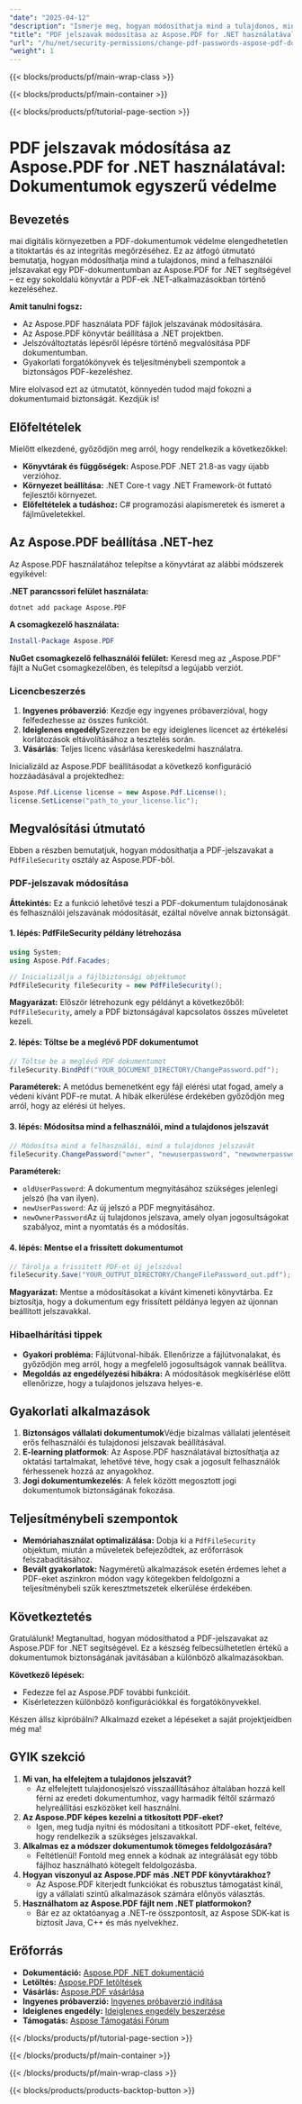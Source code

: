 ```yaml
---
"date": "2025-04-12"
"description": "Ismerje meg, hogyan módosíthatja mind a tulajdonos, mind a felhasználói jelszavakat egy PDF dokumentumban az Aspose.PDF for .NET használatával. Ez az útmutató a biztonságos PDF-kezelés beállítását, megvalósítását és gyakorlati alkalmazásait ismerteti."
"title": "PDF jelszavak módosítása az Aspose.PDF for .NET használatával – Dokumentumok egyszerű védelme"
"url": "/hu/net/security-permissions/change-pdf-passwords-aspose-pdf-dotnet/"
"weight": 1
---
```


{{< blocks/products/pf/main-wrap-class >}}

{{< blocks/products/pf/main-container >}}

{{< blocks/products/pf/tutorial-page-section >}}


# PDF jelszavak módosítása az Aspose.PDF for .NET használatával: Dokumentumok egyszerű védelme

## Bevezetés

mai digitális környezetben a PDF-dokumentumok védelme elengedhetetlen a titoktartás és az integritás megőrzéséhez. Ez az átfogó útmutató bemutatja, hogyan módosíthatja mind a tulajdonos, mind a felhasználói jelszavakat egy PDF-dokumentumban az Aspose.PDF for .NET segítségével – ez egy sokoldalú könyvtár a PDF-ek .NET-alkalmazásokban történő kezeléséhez.

**Amit tanulni fogsz:**
- Az Aspose.PDF használata PDF fájlok jelszavának módosítására.
- Az Aspose.PDF könyvtár beállítása a .NET projektben.
- Jelszóváltoztatás lépésről lépésre történő megvalósítása PDF dokumentumban.
- Gyakorlati forgatókönyvek és teljesítménybeli szempontok a biztonságos PDF-kezeléshez.

Mire elolvasod ezt az útmutatót, könnyedén tudod majd fokozni a dokumentumaid biztonságát. Kezdjük is!

## Előfeltételek

Mielőtt elkezdené, győződjön meg arról, hogy rendelkezik a következőkkel:

- **Könyvtárak és függőségek:** Aspose.PDF .NET 21.8-as vagy újabb verzióhoz.
- **Környezet beállítása:** .NET Core-t vagy .NET Framework-öt futtató fejlesztői környezet.
- **Előfeltételek a tudáshoz:** C# programozási alapismeretek és ismeret a fájlműveletekkel.

## Az Aspose.PDF beállítása .NET-hez

Az Aspose.PDF használatához telepítse a könyvtárat az alábbi módszerek egyikével:

**.NET parancssori felület használata:**
```shell
dotnet add package Aspose.PDF
```

**A csomagkezelő használata:**
```powershell
Install-Package Aspose.PDF
```

**NuGet csomagkezelő felhasználói felület:** 
Keresd meg az „Aspose.PDF” fájlt a NuGet csomagkezelőben, és telepítsd a legújabb verziót.

### Licencbeszerzés

1. **Ingyenes próbaverzió**: Kezdje egy ingyenes próbaverzióval, hogy felfedezhesse az összes funkciót.
2. **Ideiglenes engedély**Szerezzen be egy ideiglenes licencet az értékelési korlátozások eltávolításához a tesztelés során.
3. **Vásárlás**: Teljes licenc vásárlása kereskedelmi használatra.

Inicializáld az Aspose.PDF beállításodat a következő konfiguráció hozzáadásával a projektedhez:

```csharp
Aspose.Pdf.License license = new Aspose.Pdf.License();
license.SetLicense("path_to_your_license.lic");
```

## Megvalósítási útmutató

Ebben a részben bemutatjuk, hogyan módosíthatja a PDF-jelszavakat a `PdfFileSecurity` osztály az Aspose.PDF-ből.

### PDF-jelszavak módosítása

**Áttekintés:** Ez a funkció lehetővé teszi a PDF-dokumentum tulajdonosának és felhasználói jelszavának módosítását, ezáltal növelve annak biztonságát.

#### 1. lépés: PdfFileSecurity példány létrehozása
```csharp
using System;
using Aspose.Pdf.Facades;

// Inicializálja a fájlbiztonsági objektumot
PdfFileSecurity fileSecurity = new PdfFileSecurity();
```
**Magyarázat:** Először létrehozunk egy példányt a következőből: `PdfFileSecurity`, amely a PDF biztonságával kapcsolatos összes műveletet kezeli.

#### 2. lépés: Töltse be a meglévő PDF dokumentumot
```csharp
// Töltse be a meglévő PDF dokumentumot
fileSecurity.BindPdf("YOUR_DOCUMENT_DIRECTORY/ChangePassword.pdf");
```
**Paraméterek:** A metódus bemenetként egy fájl elérési utat fogad, amely a védeni kívánt PDF-re mutat. A hibák elkerülése érdekében győződjön meg arról, hogy az elérési út helyes.

#### 3. lépés: Módosítsa mind a felhasználói, mind a tulajdonos jelszavát
```csharp
// Módosítsa mind a felhasználói, mind a tulajdonos jelszavát
fileSecurity.ChangePassword("owner", "newuserpassword", "newownerpassword");
```
**Paraméterek:**
- `oldUserPassword`: A dokumentum megnyitásához szükséges jelenlegi jelszó (ha van ilyen).
- `newUserPassword`: Az új jelszó a PDF megnyitásához.
- `newOwnerPassword`Az új tulajdonos jelszava, amely olyan jogosultságokat szabályoz, mint a nyomtatás és a módosítás.

#### 4. lépés: Mentse el a frissített dokumentumot
```csharp
// Tárolja a frissített PDF-et új jelszóval
fileSecurity.Save("YOUR_OUTPUT_DIRECTORY/ChangeFilePassword_out.pdf");
```
**Magyarázat:** Mentse a módosításokat a kívánt kimeneti könyvtárba. Ez biztosítja, hogy a dokumentum egy frissített példánya legyen az újonnan beállított jelszavakkal.

### Hibaelhárítási tippek

- **Gyakori probléma:** Fájlútvonal-hibák. Ellenőrizze a fájlútvonalakat, és győződjön meg arról, hogy a megfelelő jogosultságok vannak beállítva.
- **Megoldás az engedélyezési hibákra:** A módosítások megkísérlése előtt ellenőrizze, hogy a tulajdonos jelszava helyes-e.

## Gyakorlati alkalmazások

1. **Biztonságos vállalati dokumentumok**Védje bizalmas vállalati jelentéseit erős felhasználói és tulajdonosi jelszavak beállításával.
2. **E-learning platformok**: Az Aspose.PDF használatával biztosíthatja az oktatási tartalmakat, lehetővé téve, hogy csak a jogosult felhasználók férhessenek hozzá az anyagokhoz.
3. **Jogi dokumentumkezelés**: A felek között megosztott jogi dokumentumok biztonságának fokozása.

## Teljesítménybeli szempontok

- **Memóriahasználat optimalizálása:** Dobja ki a `PdfFileSecurity` objektum, miután a műveletek befejeződtek, az erőforrások felszabadításához.
- **Bevált gyakorlatok:** Nagyméretű alkalmazások esetén érdemes lehet a PDF-eket aszinkron módon vagy kötegekben feldolgozni a teljesítménybeli szűk keresztmetszetek elkerülése érdekében.

## Következtetés

Gratulálunk! Megtanultad, hogyan módosíthatod a PDF-jelszavakat az Aspose.PDF for .NET segítségével. Ez a készség felbecsülhetetlen értékű a dokumentumok biztonságának javításában a különböző alkalmazásokban. 

**Következő lépések:**
- Fedezze fel az Aspose.PDF további funkcióit.
- Kísérletezzen különböző konfigurációkkal és forgatókönyvekkel.

Készen állsz kipróbálni? Alkalmazd ezeket a lépéseket a saját projektjeidben még ma!

## GYIK szekció

1. **Mi van, ha elfelejtem a tulajdonos jelszavát?**
   - Az elfelejtett tulajdonosjelszó visszaállításához általában hozzá kell férni az eredeti dokumentumhoz, vagy harmadik féltől származó helyreállítási eszközöket kell használni.
2. **Az Aspose.PDF képes kezelni a titkosított PDF-eket?**
   - Igen, meg tudja nyitni és módosítani a titkosított PDF-eket, feltéve, hogy rendelkezik a szükséges jelszavakkal.
3. **Alkalmas ez a módszer dokumentumok tömeges feldolgozására?**
   - Feltétlenül! Fontold meg ennek a kódnak az integrálását egy több fájlhoz használható kötegelt feldolgozásba.
4. **Hogyan viszonyul az Aspose.PDF más .NET PDF könyvtárakhoz?**
   - Az Aspose.PDF kiterjedt funkciókat és robusztus támogatást kínál, így a vállalati szintű alkalmazások számára előnyös választás.
5. **Használhatom az Aspose.PDF fájlt nem .NET platformokon?**
   - Bár ez az oktatóanyag a .NET-re összpontosít, az Aspose SDK-kat is biztosít Java, C++ és más nyelvekhez.

## Erőforrás

- **Dokumentáció:** [Aspose.PDF .NET dokumentáció](https://reference.aspose.com/pdf/net/)
- **Letöltés:** [Aspose.PDF letöltések](https://releases.aspose.com/pdf/net/)
- **Vásárlás:** [Aspose.PDF vásárlása](https://purchase.aspose.com/buy)
- **Ingyenes próbaverzió:** [Ingyenes próbaverzió indítása](https://releases.aspose.com/pdf/net/)
- **Ideiglenes engedély:** [Ideiglenes engedély beszerzése](https://purchase.aspose.com/temporary-license/)
- **Támogatás:** [Aspose Támogatási Fórum](https://forum.aspose.com/c/pdf/10)

{{< /blocks/products/pf/tutorial-page-section >}}

{{< /blocks/products/pf/main-container >}}

{{< /blocks/products/pf/main-wrap-class >}}

{{< blocks/products/products-backtop-button >}}